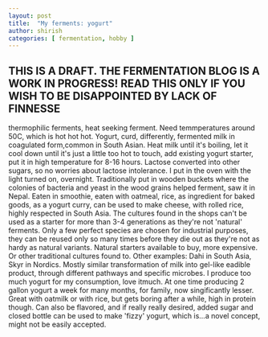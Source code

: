 ```yaml
---
layout: post
title:  "My ferments: yogurt"
author: shirish
categories: [ fermentation, hobby ]
---
```


## THIS IS A DRAFT. THE FERMENTATION BLOG IS A WORK IN PROGRESS! READ THIS ONLY IF YOU WISH TO BE DISAPPOINTED BY LACK OF FINNESSE


thermophilic ferments, heat seeking ferment. Need temmperatures around 50C, which is hot hot hot. Yogurt, curd, differently, fermented milk in coagulated form,common in South Asian. Heat milk until it's boiling, let it cool down until it's just a little too hot to touch, add existing yogurt starter, put it in high temperature for 8-16 hours. Lactose converted into other sugars, so no worries about lactose intolerance. I put in the oven with the light turned on, overnight. Traditionally put in wooden buckets where the colonies of bacteria and yeast in the wood grains helped ferment, saw it in Nepal.
Eaten in smoothie, eaten with oatmeal, rice, as ingredient for baked goods, as a yogurt curry, can be used to make cheese, with rolled rice, highly respected in South Asia.
The cultures found in the shops can't be used as a starter for more than 3-4 generations as they're not 'natural' ferments. Only a few perfect species are chosen for industrial purposes, they can be reused only so many times before they die out as they're not as hardy as natural variants. Natural starters available to buy, more expensive. Or other traditional cultures found to. Other examples: Dahi in South Asia, Skyr in Nordics. Mostly similar transformation of milk into gel-like eadible product, through different pathways and specific microbes.
I produce too much yogurt for my consumption, love itmuch. At one time producing 2 gallon yogurt a week for many months, for family, now singificantly lesser. Great with oatmilk or with rice, but gets boring after a while, high in protein though. Can also be flavored, and if really really desired, added sugar and closed bottle can be used to make 'fizzy' yogurt, which is...a novel concept, might not be easily accepted.